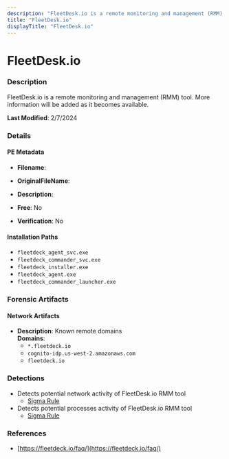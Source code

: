 ```yaml
---
description: "FleetDesk.io is a remote monitoring and management (RMM) tool. More information will be added as it becomes available."
title: "FleetDesk.io"
displayTitle: "FleetDesk.io"
---
```




# FleetDesk.io


### Description

FleetDesk.io is a remote monitoring and management (RMM) tool. More information will be added as it becomes available.



**Last Modified**: 2/7/2024

### Details


#### PE Metadata
- **Filename**: 
- **OriginalFileName**: 
- **Description**: 


- **Free**: No

- **Verification**: No




#### Installation Paths
- `fleetdeck_agent_svc.exe`
- `fleetdeck_commander_svc.exe`
- `fleetdeck_installer.exe`
- `fleetdeck_agent.exe`
- `fleetdeck_commander_launcher.exe`

### Forensic Artifacts




#### Network Artifacts
- **Description**: Known remote domains
<br/>**Domains**:
    - `*.fleetdeck.io`
    - `cognito-idp.us-west-2.amazonaws.com`
    - `fleetdeck.io`


### Detections
- Detects potential network activity of FleetDesk.io RMM tool
  - [Sigma Rule](https://github.com/magicsword-io/LOLRMM/blob/main/detections/sigma/fleetdesk.io_network_sigma.yml)
- Detects potential processes activity of FleetDesk.io RMM tool
  - [Sigma Rule](https://github.com/magicsword-io/LOLRMM/blob/main/detections/sigma/fleetdesk.io_processes_sigma.yml)

### References
- [https://fleetdeck.io/faq/](https://fleetdeck.io/faq/)


